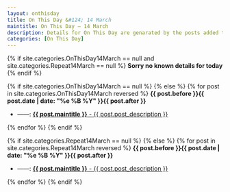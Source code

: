 ```yaml
---
layout: onthisday
title: On This Day &#124; 14 March
maintitle: On This Day — 14 March
description: Details for On This Day are genarated by the posts added to the website so the content is subject to changes/updates over time.
categories: [On This Day]
---
```


{% if site.categories.OnThisDay14March == null and site.categories.Repeat14March == null %}
<strong>Sorry no known details for today</strong>
{% endif %}

{% if site.categories.OnThisDay14March == null %}
{% else %}
{% for post in site.categories.OnThisDay14March reversed %}
<strong>{{ post.before }}{{ post.date | date: "%e %B %Y" }}{{ post.after }}</strong>
<ul>
<li> ——: <a href="{{ post.url }}"><strong>{{ post.maintitle }}</strong> - {{ post.post_description }}</a></li>
</ul>
{% endfor %}
{% endif %}

{% if site.categories.Repeat14March == null %}
{% else %}
{% for post in site.categories.Repeat14March reversed %}
<strong>{{ post.before }}{{ post.date | date: "%e %B %Y" }}{{ post.after }}</strong>
<ul>
<li> ——: <a href="{{ post.url }}"><strong>{{ post.maintitle }}</strong> - {{ post.post_description }}</a></li>
</ul>
{% endfor %}
{% endif %}
